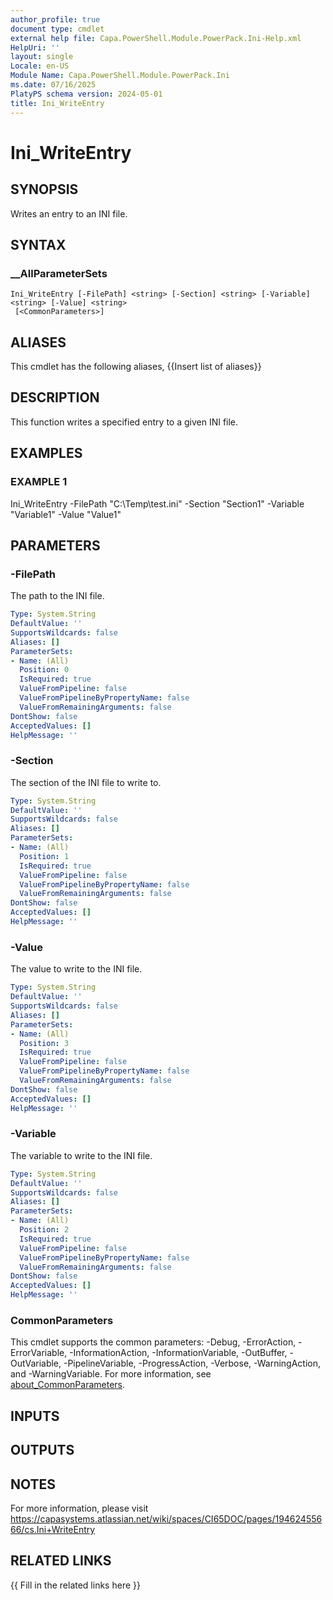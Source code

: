 ```yaml
---
author_profile: true
document type: cmdlet
external help file: Capa.PowerShell.Module.PowerPack.Ini-Help.xml
HelpUri: ''
layout: single
Locale: en-US
Module Name: Capa.PowerShell.Module.PowerPack.Ini
ms.date: 07/16/2025
PlatyPS schema version: 2024-05-01
title: Ini_WriteEntry
---
```


# Ini_WriteEntry

## SYNOPSIS

Writes an entry to an INI file.

## SYNTAX

### __AllParameterSets

```
Ini_WriteEntry [-FilePath] <string> [-Section] <string> [-Variable] <string> [-Value] <string>
 [<CommonParameters>]
```

## ALIASES

This cmdlet has the following aliases,
  {{Insert list of aliases}}

## DESCRIPTION

This function writes a specified entry to a given INI file.

## EXAMPLES

### EXAMPLE 1

Ini_WriteEntry -FilePath "C:\Temp\test.ini" -Section "Section1" -Variable "Variable1" -Value "Value1"

## PARAMETERS

### -FilePath

The path to the INI file.

```yaml
Type: System.String
DefaultValue: ''
SupportsWildcards: false
Aliases: []
ParameterSets:
- Name: (All)
  Position: 0
  IsRequired: true
  ValueFromPipeline: false
  ValueFromPipelineByPropertyName: false
  ValueFromRemainingArguments: false
DontShow: false
AcceptedValues: []
HelpMessage: ''
```

### -Section

The section of the INI file to write to.

```yaml
Type: System.String
DefaultValue: ''
SupportsWildcards: false
Aliases: []
ParameterSets:
- Name: (All)
  Position: 1
  IsRequired: true
  ValueFromPipeline: false
  ValueFromPipelineByPropertyName: false
  ValueFromRemainingArguments: false
DontShow: false
AcceptedValues: []
HelpMessage: ''
```

### -Value

The value to write to the INI file.

```yaml
Type: System.String
DefaultValue: ''
SupportsWildcards: false
Aliases: []
ParameterSets:
- Name: (All)
  Position: 3
  IsRequired: true
  ValueFromPipeline: false
  ValueFromPipelineByPropertyName: false
  ValueFromRemainingArguments: false
DontShow: false
AcceptedValues: []
HelpMessage: ''
```

### -Variable

The variable to write to the INI file.

```yaml
Type: System.String
DefaultValue: ''
SupportsWildcards: false
Aliases: []
ParameterSets:
- Name: (All)
  Position: 2
  IsRequired: true
  ValueFromPipeline: false
  ValueFromPipelineByPropertyName: false
  ValueFromRemainingArguments: false
DontShow: false
AcceptedValues: []
HelpMessage: ''
```

### CommonParameters

This cmdlet supports the common parameters: -Debug, -ErrorAction, -ErrorVariable,
-InformationAction, -InformationVariable, -OutBuffer, -OutVariable, -PipelineVariable,
-ProgressAction, -Verbose, -WarningAction, and -WarningVariable. For more information, see
[about_CommonParameters](https://go.microsoft.com/fwlink/?LinkID=113216).

## INPUTS

## OUTPUTS

## NOTES

For more information, please visit https://capasystems.atlassian.net/wiki/spaces/CI65DOC/pages/19462455666/cs.Ini+WriteEntry


## RELATED LINKS

{{ Fill in the related links here }}

